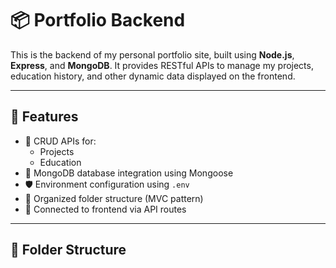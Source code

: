 # 📦 Portfolio Backend

This is the backend of my personal portfolio site, built using **Node.js**, **Express**, and **MongoDB**. It provides RESTful APIs to manage my projects, education history, and other dynamic data displayed on the frontend.

---

## 🚀 Features

- 🔐 CRUD APIs for:
  - Projects
  - Education
- 🧠 MongoDB database integration using Mongoose
- 🛡️ Environment configuration using `.env`
- 📁 Organized folder structure (MVC pattern)
- 🔄 Connected to frontend via API routes

---

## 📂 Folder Structure


